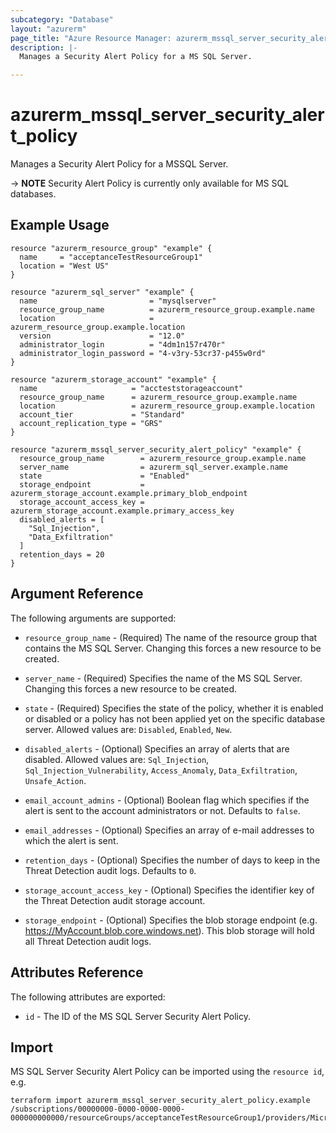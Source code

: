 ```yaml
---
subcategory: "Database"
layout: "azurerm"
page_title: "Azure Resource Manager: azurerm_mssql_server_security_alert_policy"
description: |-
  Manages a Security Alert Policy for a MS SQL Server.

---
```


# azurerm_mssql_server_security_alert_policy

Manages a Security Alert Policy for a MSSQL Server.

-> **NOTE** Security Alert Policy is currently only available for MS SQL databases.

## Example Usage

```hcl
resource "azurerm_resource_group" "example" {
  name     = "acceptanceTestResourceGroup1"
  location = "West US"
}

resource "azurerm_sql_server" "example" {
  name                         = "mysqlserver"
  resource_group_name          = azurerm_resource_group.example.name
  location                     = azurerm_resource_group.example.location
  version                      = "12.0"
  administrator_login          = "4dm1n157r470r"
  administrator_login_password = "4-v3ry-53cr37-p455w0rd"
}

resource "azurerm_storage_account" "example" {
  name                     = "accteststorageaccount"
  resource_group_name      = azurerm_resource_group.example.name
  location                 = azurerm_resource_group.example.location
  account_tier             = "Standard"
  account_replication_type = "GRS"
}

resource "azurerm_mssql_server_security_alert_policy" "example" {
  resource_group_name        = azurerm_resource_group.example.name
  server_name                = azurerm_sql_server.example.name
  state                      = "Enabled"
  storage_endpoint           = azurerm_storage_account.example.primary_blob_endpoint
  storage_account_access_key = azurerm_storage_account.example.primary_access_key
  disabled_alerts = [
    "Sql_Injection",
    "Data_Exfiltration"
  ]
  retention_days = 20
}
```

## Argument Reference

The following arguments are supported:

* `resource_group_name` - (Required) The name of the resource group that contains the MS SQL Server. Changing this forces a new resource to be created.

* `server_name` - (Required) Specifies the name of the MS SQL Server. Changing this forces a new resource to be created.

* `state` - (Required) Specifies the state of the policy, whether it is enabled or disabled or a policy has not been applied yet on the specific database server. Allowed values are: `Disabled`, `Enabled`, `New`.

* `disabled_alerts` - (Optional) Specifies an array of alerts that are disabled. Allowed values are: `Sql_Injection`, `Sql_Injection_Vulnerability`, `Access_Anomaly`, `Data_Exfiltration`, `Unsafe_Action`.

* `email_account_admins` - (Optional) Boolean flag which specifies if the alert is sent to the account administrators or not. Defaults to `false`.
    
* `email_addresses` - (Optional) Specifies an array of e-mail addresses to which the alert is sent.

* `retention_days` - (Optional) Specifies the number of days to keep in the Threat Detection audit logs. Defaults to `0`.

* `storage_account_access_key` - (Optional) Specifies the identifier key of the Threat Detection audit storage account.

* `storage_endpoint` - (Optional) Specifies the blob storage endpoint (e.g. https://MyAccount.blob.core.windows.net). This blob storage will hold all Threat Detection audit logs.


## Attributes Reference

The following attributes are exported:

* `id` - The ID of the MS SQL Server Security Alert Policy.

## Import

MS SQL Server Security Alert Policy can be imported using the `resource id`, e.g.

```shell
terraform import azurerm_mssql_server_security_alert_policy.example  /subscriptions/00000000-0000-0000-0000-000000000000/resourceGroups/acceptanceTestResourceGroup1/providers/Microsoft.Sql/servers/mssqlserver/securityAlertPolicies/Default 
```
